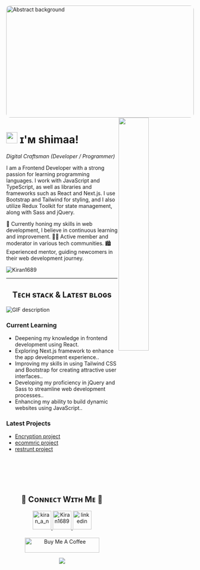 <!--Banner-->

<!--Night Owl image-->
<div>
   <img src="https://media4.giphy.com/media/10zxDv7Hv5RF9C/100.webp?cid=790b7611hsrlfey6pvc9v5af04ialtdtkf0s1anjbvwc2kr5&ep=v1_gifs_search&rid=100.webp&ct=g" alt="Abstract background" width="100%" height="300px" style="border-radius:10px;">

</div>

<div>
  <img align="right" width="40%" src="https://owlbertsio-resized.s3.amazonaws.com/Popper.psd.full.png">
</div>

<!--Header Name-->
# <img src="https://emojis.slackmojis.com/emojis/images/1531849430/4246/blob-sunglasses.gif?1531849430" width="30"/> ɪ'ᴍ shimaa! 
*Digital Craftsman (Developer / Programmer)*
<br /> 

<!--Start Intro-->               
<p align="left">I am a Frontend Developer with a strong passion for learning programming languages. I work with JavaScript and TypeScript, as well as libraries and frameworks such as React and Next.js. I use Bootstrap and Tailwind for styling, and I also utilize Redux Toolkit for state management, along with Sass and jQuery.</p>

🌱 Currently honing my skills in web development, I believe in continuous learning and improvement.
💁‍♂️ Active member and moderator in various tech communities.
🏙 Experienced mentor, guiding newcomers in their web development journey.



<!--Profile Count Badge-->
<p align="left">
  <img src="https://komarev.com/ghpvc/?username=Kiran1689&label=Profile%20views&color=770677&style=for-the-badge&logo=star" alt="Kiran1689" style="padding-right:20px;" />
</p>

---


<!--Languages and Tools Section-->       
<h2 align="center">Tᴇᴄʜ sᴛᴀᴄᴋ & Lᴀᴛᴇsᴛ ʙʟᴏɢs</h2> 

<img align="left" alt="GIF description" src="https://github.com/Kiran1689/kiran1689/raw/main/Skills_Animation_White.gif" style="visibility:visible;max-width:100%;">
<br />

<h3 align="left">Current Learning</h3>
<ul align="left">
<li>Deepening my knowledge in frontend development using React.</li>
<li>Exploring Next.js framework to enhance the app development experience..</li>
<li>Improving my skills in using Tailwind CSS and Bootstrap for creating attractive user interfaces..</li>
<li>Developing my proficiency in jQuery and Sass to streamline web development processes..</li>
<li>Enhancing my ability to build dynamic websites using JavaScript..</li>
</ul>
  
<h3 align="left">Latest Projects</h3>
<ul align="left">
  <li><a href="https://passport-blue.vercel.app/">Encryption project</a></li>
  <li><a href="https://shoppo-nine.vercel.app/">ecommric project</a></li>
  <li><a href="https://mashawy.vercel.app/">restrunt project</a></li>
</ul>
<br />
<br />
<br />
<br />









































































































































































































<!--Contact Section--> 

<h2 align="center">🤝 Cᴏɴɴᴇᴄᴛ Wɪᴛʜ Mᴇ 🤝 </h2>
<div align="center">



<a href="https://www.instagram.com/shimaa_.ahmed" target="_blank">
<img src="https://github.com/Kiran1689/kiran1689/raw/main/instagram.png" width=50 height=50 alt="kiran_a_n" style="margin-bottom: 5px;" />
</a>

<a href="https://github.com/shimaaahmed219" target="_blank">
<img src="https://github.com/Kiran1689/kiran1689/raw/main/github.png" width=50 height=50 alt="Kiran1689" style="margin-bottom: 5px;" />
</a>

<a href="linkedin.com/in/shimaa-ahmed-099691309" target="_blank">
<img src="https://github.com/Kiran1689/kiran1689/raw/main/linkedin.png" width=50 height=50 alt="linkedin" style="margin-bottom: 5px;" />
</a>


</div>
<br/>

<!--Buy me a coffee-->
<div align="center">
<a href="https://www.buymeacoffee.com/Kiran1689" target="_blank"><img src="https://cdn.buymeacoffee.com/buttons/v2/default-yellow.png" alt="Buy Me A Coffee" style="height: 40px !important;width: 200px !important;" ></a>
</div>


<!--Footer--> 
<p align="center">
  <img src="https://capsule-render.vercel.app/api?type=waving&color=gradient&height=65&section=footer"/>
</p>

